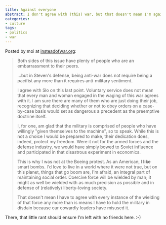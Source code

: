 ```yaml
---
title: Against everyone
abstract: I don't agree with (this) war, but that doesn't mean I'm against defense.
categories:
- culture
tags:
- politics
- war
---
```


Posted by moi at [insteadofwar.org][1]:

   [1]: http://www.insteadofwar.org/site/forum/threads.php?id=522_0_5_0_C

> Both sides of this issue have plenty of people who are an embarrassment to their peers.
> 
> ...but in Steven's defense, being anti-war does not require being a pacifist any more than it requires anti-military sentiment.
> 
> I agree with Slo on this last point.  Voluntary service does not mean that every man and woman engaged in the waging of this war agrees with it.  I am sure there are many of them who are just doing their job, recognizing that deciding whether or not to obey orders on a case-by-case basis would set as dangerous a precedent as the preemptive doctrine itself.
> 
> I, for one, am glad that the military is comprised of people who have willingly "given themselves to the machine", so to speak.  While this is not a choice I would be prepared to make, their dedication does, indeed, protect my freedom.  Were it not for the armed forces and the defense industry, we would have simply bowed to Soviet influence and participated in that disastrous experiment in economics.
> 
> This is why I was not at the Boeing protest.  As an American, I **like** smart bombs.  I'd love to live in a world where it were not true, but on this planet, things that go boom are, I'm afraid, an integral part of maintaining social order.  Coercive force will be wielded by man; it might as well be wielded with as much precision as possible and in defense of (relatively) liberty-loving society.
> 
> That doesn't mean I have to agree with every instance of the wielding of that force any more than is means I have to hold the military in disdain because our cowardly leaders have misused it.

There, that little rant should ensure I'm left with no friends here.  :-)
